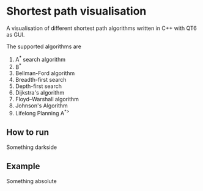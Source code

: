# Shortest path visualisation

A visualisation of different shortest path algorithms written in C++ with QT6 as GUI.

The supported algorithms are

1. A<sup>*</sup> search algorithm
2. B<sup>*</sup>
3. Bellman-Ford algorithm
4. Breadth-first search
5. Depth-first search
6. Dijkstra's algorithm
7. Floyd–Warshall algorithm
8. Johnson's Algorithm
9. Lifelong Planning A<sup>*></sup>

## How to run

Something darkside

## Example

Something absolute
